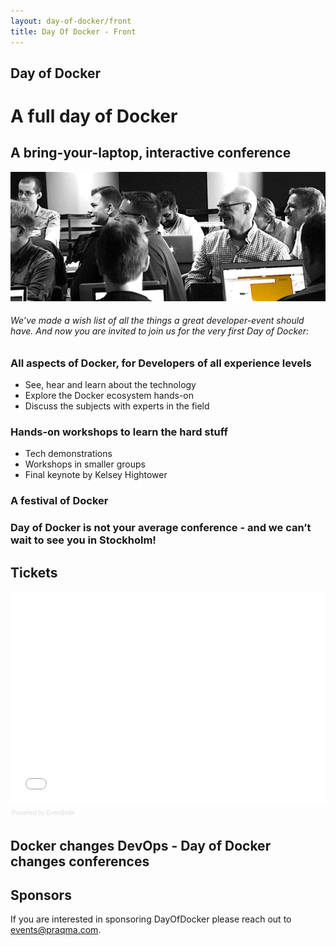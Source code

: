 ```yaml
---
layout: day-of-docker/front
title: Day Of Docker - Front
---
```


## Day of Docker

# A full day of Docker

## A bring-your-laptop, interactive conference

![Day of Docker](/day-of-docker-sthlm16/images/workshop-black-white.png)

###### We’ve made a wish list of all the things a great developer-event should have. And now you are invited to join us for the very first Day of Docker:

### All aspects of Docker, for Developers of all experience levels

* See, hear and learn about the technology
* Explore the Docker ecosystem hands-on
* Discuss the subjects with experts in the field

### Hands-on workshops to learn the hard stuff

* Tech demonstrations
* Workshops in smaller groups
* Final keynote by Kelsey Hightower

### A festival of Docker

### Day of Docker is not your average conference - and we can’t wait to see you in Stockholm!


## Tickets
<div style="width:100%; text-align:left;" ><iframe  src="//eventbrite.com/tickets-external?eid=18551159016&ref=etckt" frameborder="0" height="339" width="100%" vspace="0" hspace="0" marginheight="5" marginwidth="5" scrolling="auto" allowtransparency="true"></iframe><div style="font-family:Helvetica, Arial; font-size:10px; padding:5px 0 5px; margin:2px; width:100%; text-align:left;" ><a class="powered-by-eb" style="color: #dddddd; text-decoration: none;" target="_blank" href="http://www.eventbrite.com/r/etckt">Powered by Eventbrite</a></div></div>

## Docker changes DevOps  - Day of Docker changes conferences

## Sponsors
If you are interested in sponsoring DayOfDocker please reach out to [events@praqma.com](events@praqma.com).
